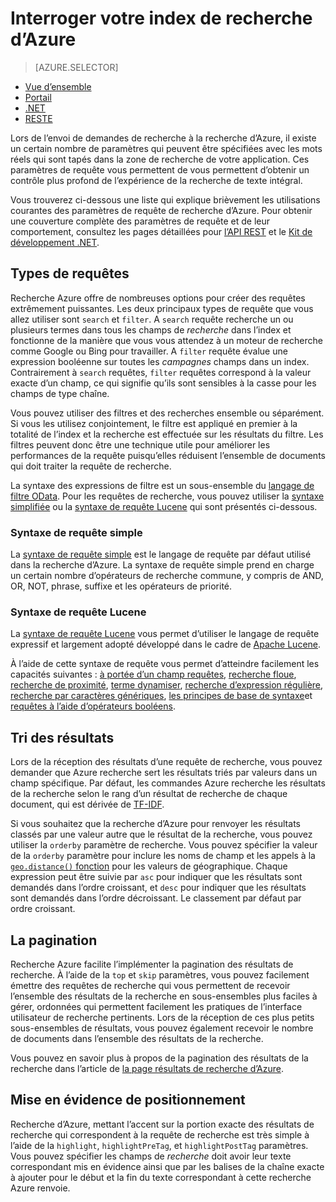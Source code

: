 <properties
    pageTitle="Interroger votre Index de recherche Azure | Microsoft Azure | Service de recherche de nuage hébergé"
    description="Créer une requête de recherche dans recherche Azure et utilisez les paramètres de recherche pour filtrer et trier les résultats de recherche."
    services="search"
    manager="jhubbard"
    documentationCenter=""
    authors="ashmaka"
/>

<tags
    ms.service="search"
    ms.devlang="na"
    ms.workload="search"
    ms.topic="get-started-article"
    ms.tgt_pltfrm="na"
    ms.date="08/29/2016"
    ms.author="ashmaka"/>

# <a name="query-your-azure-search-index"></a>Interroger votre index de recherche d’Azure
> [AZURE.SELECTOR]
- [Vue d’ensemble](search-query-overview.md)
- [Portail](search-explorer.md)
- [.NET](search-query-dotnet.md)
- [RESTE](search-query-rest-api.md)

Lors de l’envoi de demandes de recherche à la recherche d’Azure, il existe un certain nombre de paramètres qui peuvent être spécifiées avec les mots réels qui sont tapés dans la zone de recherche de votre application. Ces paramètres de requête vous permettent de vous permettent d’obtenir un contrôle plus profond de l’expérience de la recherche de texte intégral.

Vous trouverez ci-dessous une liste qui explique brièvement les utilisations courantes des paramètres de requête de recherche d’Azure. Pour obtenir une couverture complète des paramètres de requête et de leur comportement, consultez les pages détaillées pour [l’API REST](https://msdn.microsoft.com/library/azure/dn798927.aspx) et le [Kit de développement .NET](https://msdn.microsoft.com/library/azure/microsoft.azure.search.models.searchparameters_properties.aspx).

## <a name="types-of-queries"></a>Types de requêtes

Recherche Azure offre de nombreuses options pour créer des requêtes extrêmement puissantes. Les deux principaux types de requête que vous allez utiliser sont `search` et `filter`. A `search` requête recherche un ou plusieurs termes dans tous les champs de _recherche_ dans l’index et fonctionne de la manière que vous vous attendez à un moteur de recherche comme Google ou Bing pour travailler. A `filter` requête évalue une expression booléenne sur toutes les _campagnes_ champs dans un index. Contrairement à `search` requêtes, `filter` requêtes correspond à la valeur exacte d’un champ, ce qui signifie qu’ils sont sensibles à la casse pour les champs de type chaîne.

Vous pouvez utiliser des filtres et des recherches ensemble ou séparément. Si vous les utilisez conjointement, le filtre est appliqué en premier à la totalité de l’index et la recherche est effectuée sur les résultats du filtre. Les filtres peuvent donc être une technique utile pour améliorer les performances de la requête puisqu’elles réduisent l’ensemble de documents qui doit traiter la requête de recherche.

La syntaxe des expressions de filtre est un sous-ensemble du [langage de filtre OData](https://msdn.microsoft.com/library/azure/dn798921.aspx). Pour les requêtes de recherche, vous pouvez utiliser la [syntaxe simplifiée](https://msdn.microsoft.com/library/azure/dn798920.aspx) ou la [syntaxe de requête Lucene](https://msdn.microsoft.com/library/azure/mt589323.aspx) qui sont présentés ci-dessous.

### <a name="simple-query-syntax"></a>Syntaxe de requête simple
La [syntaxe de requête simple](https://msdn.microsoft.com/library/azure/dn798920.aspx) est le langage de requête par défaut utilisé dans la recherche d’Azure. La syntaxe de requête simple prend en charge un certain nombre d’opérateurs de recherche commune, y compris de AND, OR, NOT, phrase, suffixe et les opérateurs de priorité.

### <a name="lucene-query-syntax"></a>Syntaxe de requête Lucene
La [syntaxe de requête Lucene](https://msdn.microsoft.com/library/azure/mt589323.aspx) vous permet d’utiliser le langage de requête expressif et largement adopté développé dans le cadre de [Apache Lucene](https://lucene.apache.org/core/4_10_2/queryparser/org/apache/lucene/queryparser/classic/package-summary.html).

À l’aide de cette syntaxe de requête vous permet d’atteindre facilement les capacités suivantes : [à portée d’un champ requêtes](https://msdn.microsoft.com/library/azure/mt589323.aspx#bkmk_fields), [recherche floue](https://msdn.microsoft.com/library/azure/mt589323.aspx#bkmk_fuzzy), [recherche de proximité](https://msdn.microsoft.com/library/azure/mt589323.aspx#bkmk_proximity), [terme dynamiser](https://msdn.microsoft.com/library/azure/mt589323.aspx#bkmk_termboost), [recherche d’expression régulière](https://msdn.microsoft.com/library/azure/mt589323.aspx#bkmk_regex), [recherche par caractères génériques](https://msdn.microsoft.com/library/azure/mt589323.aspx#bkmk_wildcard), [les principes de base de syntaxe](https://msdn.microsoft.com/library/azure/mt589323.aspx#bkmk_syntax)et [requêtes à l’aide d’opérateurs booléens](https://msdn.microsoft.com/library/azure/mt589323.aspx#bkmk_boolean).



## <a name="ordering-results"></a>Tri des résultats
Lors de la réception des résultats d’une requête de recherche, vous pouvez demander que Azure recherche sert les résultats triés par valeurs dans un champ spécifique. Par défaut, les commandes Azure recherche les résultats de la recherche selon le rang d’un résultat de recherche de chaque document, qui est dérivée de [TF-IDF](https://en.wikipedia.org/wiki/Tf%E2%80%93idf).

Si vous souhaitez que la recherche d’Azure pour renvoyer les résultats classés par une valeur autre que le résultat de la recherche, vous pouvez utiliser la `orderby` paramètre de recherche. Vous pouvez spécifier la valeur de la `orderby` paramètre pour inclure les noms de champ et les appels à la [ `geo.distance()` fonction](https://msdn.microsoft.com/library/azure/dn798921.aspx) pour les valeurs de géographique. Chaque expression peut être suivie par `asc` pour indiquer que les résultats sont demandés dans l’ordre croissant, et `desc` pour indiquer que les résultats sont demandés dans l’ordre décroissant. Le classement par défaut par ordre croissant.

## <a name="paging"></a>La pagination
Recherche Azure facilite l’implémenter la pagination des résultats de recherche. À l’aide de la `top` et `skip` paramètres, vous pouvez facilement émettre des requêtes de recherche qui vous permettent de recevoir l’ensemble des résultats de la recherche en sous-ensembles plus faciles à gérer, ordonnées qui permettent facilement les pratiques de l’interface utilisateur de recherche pertinents. Lors de la réception de ces plus petits sous-ensembles de résultats, vous pouvez également recevoir le nombre de documents dans l’ensemble des résultats de la recherche.

Vous pouvez en savoir plus à propos de la pagination des résultats de la recherche dans l’article de [la page résultats de recherche d’Azure](search-pagination-page-layout.md).


## <a name="hit-highlighting"></a>Mise en évidence de positionnement
Recherche d’Azure, mettant l’accent sur la portion exacte des résultats de recherche qui correspondent à la requête de recherche est très simple à l’aide de la `highlight`, `highlightPreTag`, et `highlightPostTag` paramètres. Vous pouvez spécifier les champs de _recherche_ doit avoir leur texte correspondant mis en évidence ainsi que par les balises de la chaîne exacte à ajouter pour le début et la fin du texte correspondant à cette recherche Azure renvoie.

